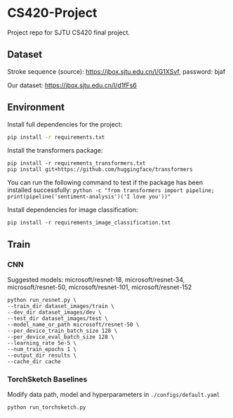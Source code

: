 # CS420-Project
Project repo for SJTU CS420 final project.

## Dataset
Stroke sequence (source): https://jbox.sjtu.edu.cn/l/G1XSvf, password: bjaf

Our dataset: https://jbox.sjtu.edu.cn/l/d1fFs6

## Environment

Install full dependencies for the project:

```bash
pip install -r requirements.txt
```

Install the transformers package:
```
pip install -r requirements_transformers.txt
pip install git+https://github.com/huggingface/transformers
```
You can run the following command to test if the package has been installed successfully:
```python -c "from transformers import pipeline; print(pipeline('sentiment-analysis')('I love you'))"```

Install dependencies for image classification:
```
pip install -r requirements_image_classification.txt
```

## Train
### CNN
Suggested models: microsoft/resnet-18, microsoft/resnet-34, microsoft/resnet-50, microsoft/resnet-101, microsoft/resnet-152

```
python run_resnet.py \
--train_dir dataset_images/train \
--dev_dir dataset_images/dev \
--test_dir dataset_images/test \
--model_name_or_path microsoft/resnet-50 \
--per_device_train_batch_size 128 \
--per_device_eval_batch_size 128 \
--learning_rate 5e-5 \
--num_train_epochs 1 \
--output_dir results \
--cache_dir cache
```

### TorchSketch Baselines

Modify data path, model and hyperparameters in `./configs/default.yaml`

```bash
python run_torchsketch.py
```
